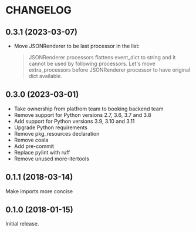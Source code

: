 # CHANGELOG

## 0.3.1 (2023-03-07)

- Move JSONRenderer to be last processor in the list:

  > JSONRenderer processors flattens event_dict to string
  > and it cannot be used by following processors.
  > Let's move extra_processors before
  > JSONRenderer processor to have original dict available.

## 0.3.0 (2023-03-01)

- Take ownership from platfrom team to booking backend team
- Remove support for Python versions 2.7, 3.6, 3.7 and 3.8
- Add support for Python versions 3.9, 3.10 and 3.11
- Upgrade Python requirements
- Remove pkg_resources declaration
- Remove coala
- Add pre-commit
- Replace pylint with ruff
- Remove unused more-itertools

## 0.1.1 (2018-03-14)

Make imports more concise

## 0.1.0 (2018-01-15)

Initial release.
